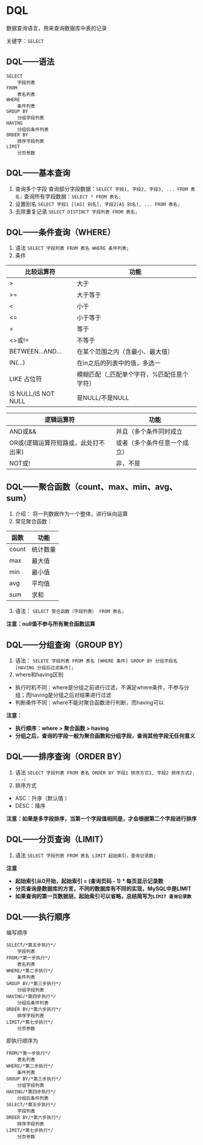 # DQL
数据查询语言，用来查询数据库中表的记录

关键字：`SELECT`
## DQL——语法
```mysql
SELECT
    字段列表
FROM
    表名列表
WHERE
    条件列表
GROUP BY
    分组字段列表
HAVING
    分组后条件列表
ORDER BY
    排序字段列表
LIMIT
    分页参数
```
## DQL——基本查询
1. 查询多个字段
查询部分字段数据：`SELECT 字段1, 字段2, 字段3, ... FROM 表名;`
查询所有字段数据：`SELECT * FROM 表名;`
2. 设置别名
`SELECT 字段1 [[AS] 别名], 字段2[AS 别名], ... FROM 表名;`
3. 去除重复记录
`SELECT DISTINCT 字段列表 FROM 表名;`
## DQL——条件查询（WHERE）
1. 语法
`SELECT 字段列表 FROM 表名 WHERE 条件列表;`
2. 条件

| 比较运算符               | 功能                     |
|---------------------|------------------------|
| \>                  | 大于                     |
| >=                  | 大于等于                   |
| <                   | 小于                     |
| <=                  | 小于等于                   |
| =                   | 等于                     | 
| <>或!=               | 不等于                    |
| BETWEEN...AND...    | 在某个范围之内（含最小、最大值）       |
| IN(...)             | 在in之后的列表中的值，多选一        |
| LIKE 占位符            | 模糊匹配（_匹配单个字符，%匹配任意个字符） | 
| IS NULL/IS NOT NULL | 是NULL/不是NULL           |

| 逻辑运算符                | 功能             |
|----------------------|----------------|
| AND或&&               | 并且（多个条件同时成立    |
| OR或(逻辑运算符短路或，此处打不出来) | 或者（多个条件任意一个成立） |
| NOT或!                | 非，不是           |
## DQL——聚合函数（count、max、min、avg、sum）
1. 介绍：
将一列数据作为一个整体，进行纵向运算
2. 常见聚合函数：

| 函数    | 功能   |
|-------|------|
| count | 统计数量 |
| max   | 最大值  |
| min   | 最小值  |
| avg   | 平均值  |
| sum   | 求和   |
3. 语法：
`SELECT 聚合函数（字段列表） FROM 表名;`

**注意：null值不参与所有聚合函数运算**
## DQL——分组查询（GROUP BY）
1. 语法：
`SELETE 字段列表 FROM 表名 [WHERE 条件] GROUP BY 分组字段名 [HAVING 分组后过滤条件];`
2. where和having区别
- 执行时机不同：where是分组之前进行过滤，不满足where条件，不参与分组；而having是分组之后对结果进行过滤
- 判断条件不同：where不能对聚合函数进行判断，而having可以

**注意：**
- **执行顺序：where > 聚合函数 > having**
- **分组之后，查询的字段一般为聚合函数和分组字段，查询其他字段无任何意义**
## DQL——排序查询（ORDER BY）
1. 语法
`SELECT 字段列表 FROM 表名 ORDER BY 字段1 排序方式1, 字段2 排序方式2, ...;`
2. 排序方式
- ASC：升序（默认值 ）
- DESC：降序

**注意：如果是多字段排序，当第一个字段值相同是，才会根据第二个字段进行排序**
## DQL——分页查询（LIMIT）
1. 语法
`SELECT 字段列表 FROM 表名 LIMIT 起始索引，查询记录数;`

**注意**
- **起始索引从0开始，起始索引 = (查询页码 - 1) * 每页显示记录数**
- **分页查询是数据库的方言，不同的数据库有不同的实现，MySQL中是LIMIT**
- **如果查询的第一页数据胡，起始索引可以省略，总结简写为`LIMIT 查询记录数`**
## DQL——执行顺序
编写顺序
```mysql
SELECT/*第五步执行*/
    字段列表
FROM/*第一步执行*/
    表名列表
WHERE/*第二步执行*/
    条件列表
GROUP BY/*第三步执行*/
    分组字段列表
HAVING/*第四步执行*/
    分组后条件列表
ORDER BY/*第六步执行*/
    排序字段列表
LIMIT/*第七步执行*/
    分页参数
```
即执行顺序为
```mysql
FROM/*第一步执行*/
    表名列表
WHERE/*第二步执行*/
    条件列表
GROUP BY/*第三步执行*/
    分组字段列表
HAVING/*第四步执行*/
    分组后条件列表
SELECT/*第五步执行*/
    字段列表
ORDER BY/*第六步执行*/
    排序字段列表
LIMIT/*第七步执行*/
    分页参数    
```
















